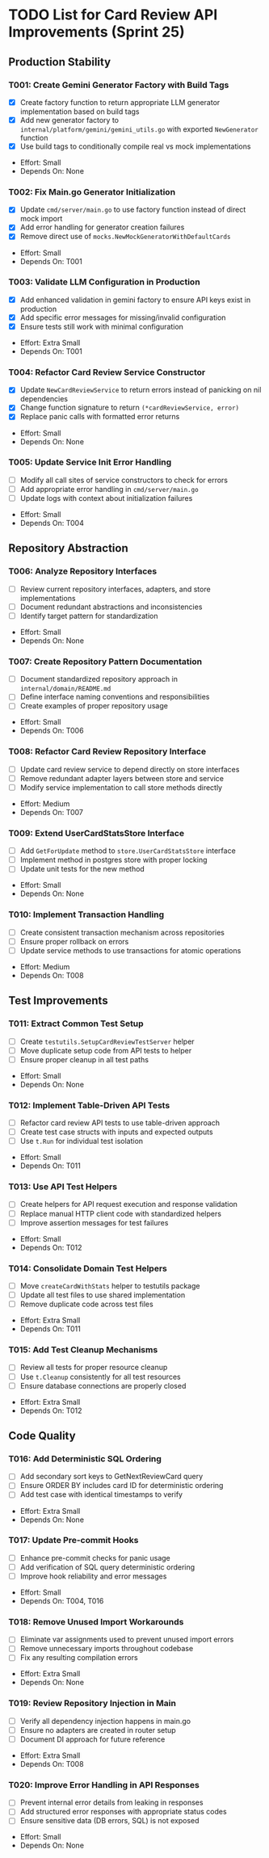 # TODO List for Card Review API Improvements (Sprint 25)

## Production Stability

### T001: Create Gemini Generator Factory with Build Tags
- [x] Create factory function to return appropriate LLM generator implementation based on build tags
- [x] Add new generator factory to `internal/platform/gemini/gemini_utils.go` with exported `NewGenerator` function
- [x] Use build tags to conditionally compile real vs mock implementations
- Effort: Small
- Depends On: None

### T002: Fix Main.go Generator Initialization
- [x] Update `cmd/server/main.go` to use factory function instead of direct mock import
- [x] Add error handling for generator creation failures
- [x] Remove direct use of `mocks.NewMockGeneratorWithDefaultCards`
- Effort: Small
- Depends On: T001

### T003: Validate LLM Configuration in Production
- [x] Add enhanced validation in gemini factory to ensure API keys exist in production
- [x] Add specific error messages for missing/invalid configuration
- [x] Ensure tests still work with minimal configuration
- Effort: Extra Small
- Depends On: T001

### T004: Refactor Card Review Service Constructor
- [x] Update `NewCardReviewService` to return errors instead of panicking on nil dependencies
- [x] Change function signature to return `(*cardReviewService, error)`
- [x] Replace panic calls with formatted error returns
- Effort: Small
- Depends On: None

### T005: Update Service Init Error Handling
- [  ] Modify all call sites of service constructors to check for errors
- [  ] Add appropriate error handling in `cmd/server/main.go`
- [  ] Update logs with context about initialization failures
- Effort: Small
- Depends On: T004

## Repository Abstraction

### T006: Analyze Repository Interfaces
- [  ] Review current repository interfaces, adapters, and store implementations
- [  ] Document redundant abstractions and inconsistencies
- [  ] Identify target pattern for standardization
- Effort: Small
- Depends On: None

### T007: Create Repository Pattern Documentation
- [  ] Document standardized repository approach in `internal/domain/README.md`
- [  ] Define interface naming conventions and responsibilities
- [  ] Create examples of proper repository usage
- Effort: Small
- Depends On: T006

### T008: Refactor Card Review Repository Interface
- [  ] Update card review service to depend directly on store interfaces
- [  ] Remove redundant adapter layers between store and service
- [  ] Modify service implementation to call store methods directly
- Effort: Medium
- Depends On: T007

### T009: Extend UserCardStatsStore Interface
- [  ] Add `GetForUpdate` method to `store.UserCardStatsStore` interface
- [  ] Implement method in postgres store with proper locking
- [  ] Update unit tests for the new method
- Effort: Small
- Depends On: None

### T010: Implement Transaction Handling
- [  ] Create consistent transaction mechanism across repositories
- [  ] Ensure proper rollback on errors
- [  ] Update service methods to use transactions for atomic operations
- Effort: Medium
- Depends On: T008

## Test Improvements

### T011: Extract Common Test Setup
- [  ] Create `testutils.SetupCardReviewTestServer` helper
- [  ] Move duplicate setup code from API tests to helper
- [  ] Ensure proper cleanup in all test paths
- Effort: Small
- Depends On: None

### T012: Implement Table-Driven API Tests
- [  ] Refactor card review API tests to use table-driven approach
- [  ] Create test case structs with inputs and expected outputs
- [  ] Use `t.Run` for individual test isolation
- Effort: Small
- Depends On: T011

### T013: Use API Test Helpers
- [  ] Create helpers for API request execution and response validation
- [  ] Replace manual HTTP client code with standardized helpers
- [  ] Improve assertion messages for test failures
- Effort: Small
- Depends On: T012

### T014: Consolidate Domain Test Helpers
- [  ] Move `createCardWithStats` helper to testutils package
- [  ] Update all test files to use shared implementation
- [  ] Remove duplicate code across test files
- Effort: Extra Small
- Depends On: T011

### T015: Add Test Cleanup Mechanisms
- [  ] Review all tests for proper resource cleanup
- [  ] Use `t.Cleanup` consistently for all test resources
- [  ] Ensure database connections are properly closed
- Effort: Extra Small
- Depends On: T012

## Code Quality

### T016: Add Deterministic SQL Ordering
- [  ] Add secondary sort keys to GetNextReviewCard query
- [  ] Ensure ORDER BY includes card ID for deterministic ordering
- [  ] Add test case with identical timestamps to verify
- Effort: Extra Small
- Depends On: None

### T017: Update Pre-commit Hooks
- [  ] Enhance pre-commit checks for panic usage
- [  ] Add verification of SQL query deterministic ordering
- [  ] Improve hook reliability and error messages
- Effort: Small
- Depends On: T004, T016

### T018: Remove Unused Import Workarounds
- [  ] Eliminate var assignments used to prevent unused import errors
- [  ] Remove unnecessary imports throughout codebase
- [  ] Fix any resulting compilation errors
- Effort: Extra Small
- Depends On: None

### T019: Review Repository Injection in Main
- [  ] Verify all dependency injection happens in main.go
- [  ] Ensure no adapters are created in router setup
- [  ] Document DI approach for future reference
- Effort: Extra Small
- Depends On: T008

### T020: Improve Error Handling in API Responses
- [  ] Prevent internal error details from leaking in responses
- [  ] Add structured error responses with appropriate status codes
- [  ] Ensure sensitive data (DB errors, SQL) is not exposed
- Effort: Small
- Depends On: None

